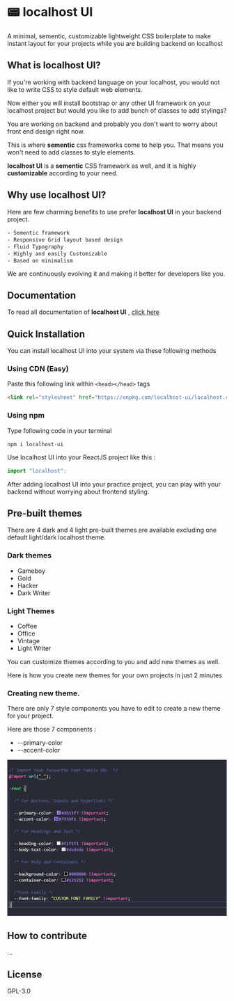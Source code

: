 # 📟 localhost UI

A minimal, sementic, customizable lightweight CSS boilerplate to make instant layout for your projects while you are building backend on localhost

## What is localhost UI?

If you're working with backend language on your localhost, you would not like to write CSS to style default web elements.

Now either you will install bootstrap or any other UI framework on your localhost project but would you like to add bunch of classes to add stylings?

You are working on backend and probably you don't want to worry about front end design right now.

This is where **sementic** css frameworks come to help you. That means you won't need to add classes to style elements.

**localhost UI** is a **sementic** CSS framework as well, and it is highly **customizable** according to your need.

## Why use localhost UI?

Here are few charming benefits to use prefer **localhost UI** in your backend project.

    - Sementic framework
    - Responsive Grid layout based design
    - Fluid Typography
    - Highly and easily Customizable
    - Based on minimalism

We are continuously evolving it and making it better for developers like you.

## Documentation

To read all documentation of **localhost UI** , [click here](https://localhost-css.netlify.app/)

## Quick Installation

You can install localhost UI into your system via these following methods

### Using CDN (Easy)

Paste this following link within `<head></head>` tags

```html
<link rel="stylesheet" href="https://unpkg.com/localhost-ui/localhost.css" />
```

### Using npm

Type following code in your terminal

```git
npm i localhost-ui
```

Use localhost UI into your ReactJS project like this :

```javascript
import "localhost";
```

After adding localhost UI into your practice project, you can play with your backend without worrying about frontend styling.

## Pre-built themes

There are 4 dark and 4 light pre-built themes are available excluding one default light/dark localhost theme.

### Dark themes

- Gameboy
- Gold
- Hacker
- Dark Writer

### Light Themes

- Coffee
- Office
- Vintage
- Light Writer

You can customize themes according to you and add new themes as well.

Here is how you create new themes for your own projects in just 2 minutes

### Creating new theme.

There are only 7 style components you have to edit to create a new theme for your project.

Here are those 7 components :

- --primary-color
- --accent-color

![img](img/create_new_theme.PNG)

## How to contribute

...

## License

GPL-3.0
